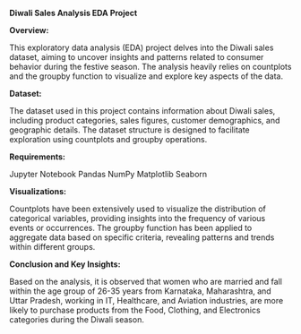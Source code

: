 **Diwali Sales Analysis EDA Project**

**Overview:**

This exploratory data analysis (EDA) project delves into the Diwali sales dataset, aiming to uncover insights and patterns related to consumer behavior during the festive season. The analysis heavily relies on countplots and the groupby function to visualize and explore key aspects of the data.

**Dataset:**

The dataset used in this project contains information about Diwali sales, including product categories, sales figures, customer demographics, and geographic details. The dataset structure is designed to facilitate exploration using countplots and groupby operations.

**Requirements:**

Jupyter Notebook
Pandas
NumPy
Matplotlib
Seaborn

**Visualizations:**

Countplots have been extensively used to visualize the distribution of categorical variables, providing insights into the frequency of various events or occurrences. The groupby function has been applied to aggregate data based on specific criteria, revealing patterns and trends within different groups.

**Conclusion and Key Insights:**

Based on the analysis, it is observed that women who are married and fall within the age group of 26-35 years from Karnataka, Maharashtra, and Uttar Pradesh, working in IT, Healthcare, and Aviation industries, are more likely to purchase products from the Food, Clothing, and Electronics categories during the Diwali season.
